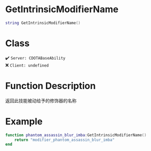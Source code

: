 # GetIntrinsicModifierName
```lua
string GetIntrinsicModifierName()
```
# Class
✔️ `Server: CDOTABaseAbility`  
❌ `Client: undefined`  

# Function Description
返回此技能被动给予的修饰器的名称

# Example
```lua
function phantom_assassin_blur_imba:GetIntrinsicModifierName()
	return "modifier_phantom_assassin_blur_imba"
end
```